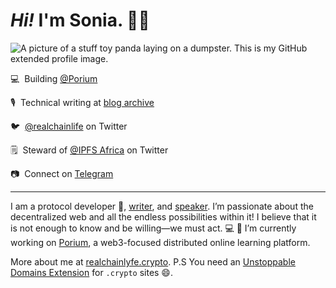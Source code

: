 
# <em>Hi!</em> I'm Sonia. 👋🏻

![A picture of a stuff toy panda laying on a dumpster. This is my GitHub extended profile image.](https://res.cloudinary.com/realchainlife/image/upload/c_scale,h_427,w_939/v1606204408/perhaps_robdrr.png)

💻&nbsp;&nbsp;Building [@Porium](https://github.com/porium/porium-specs)

🎙️&nbsp;&nbsp;Technical writing at [blog archive](https://realchainlife.github.io/blog/archive)

🐦&nbsp;&nbsp;[@realchainlife](https://twitter.com/realchainlife) on Twitter

🗒️&nbsp;&nbsp;Steward of [@IPFS Africa](https://twitter.com/ipfs_africa) on Twitter

📷&nbsp;&nbsp;Connect on [Telegram](https://t.me/realchainlife)

<hr />

I am a protocol developer 👾, [writer](https://realchainlife.github.io/blog/archive), and [speaker](https://realchainlife.github.io/portfolio/speaking). I’m passionate about the decentralized web and all the endless possibilities within it! I believe that it is not enough to know and be willing—we must act. 💻 🔭 I’m currently working on [Porium](https://github.com/porium/porium-specs), a web3-focused distributed online learning platform.

More about me at [realchainlyfe.crypto](https://realchainlyfe.crypto). P.S You need an [Unstoppable Domains Extension](https://unstoppabledomains.com/extension) for `.crypto` sites 😄.

<!--
**realChainLife/realChainLife** is a ✨ _special_ ✨ repository because its `README.md` (this file) appears on your GitHub profile.

Here are some ideas to get you started:

- 🔭 I’m currently working on ...
- 🌱 I’m currently learning ...
- 👯 I’m looking to collaborate on ...
- 🤔 I’m looking for help with ...
- 💬 Ask me about ...
- 📫 How to reach me: ...
- 😄 Pronouns: ...
- ⚡ Fun fact: ...
-->
